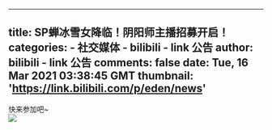 
---
title: SP蝉冰雪女降临！阴阳师主播招募开启！
categories: 
    - 社交媒体
    - bilibili - link 公告
author: bilibili - link 公告
comments: false
date: Tue, 16 Mar 2021 03:38:45 GMT
thumbnail: 'https://link.bilibili.com/p/eden/news'
---

<div>   
快来参加吧~<br><img src="https://link.bilibili.com/p/eden/news" referrerpolicy="no-referrer">  
</div>
            